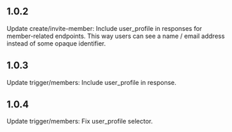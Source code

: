 ## 1.0.2

Update create/invite-member: Include user_profile in responses for member-related endpoints. This way users can see a name / email address instead of some opaque identifier.

## 1.0.3

Update trigger/members: Include user_profile in response.

## 1.0.4

Update trigger/members: Fix user_profile selector.
